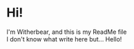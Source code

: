 # Hi!
I'm Witherbear, and this is my ReadMe file <br>
I don't know what write here but... Hello! <br>
